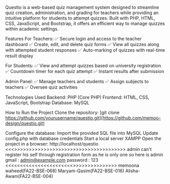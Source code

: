 Questio is a web-based quiz management system designed to streamline quiz creation, administration, and grading for teachers while providing an intuitive platform for students to attempt quizzes. 
Built with PHP, HTML, CSS, JavaScript, and Bootstrap, it offers an efficient way to manage quizzes within academic settings.

Features
For Teachers:
✅ Secure login and access to the teacher dashboard
✅ Create, edit, and delete quiz forms
✅ View all quizzes along with attempted student responses
✅ Auto-marking of quizzes with real-time result display


For Students:
✅ View and attempt quizzes based on university registration
✅ Countdown timer for each quiz attempt
✅ Instant  results after submission

Admin Panel:
✅ Manage teachers and students
✅ Assign subjects to teachers
✅ Oversee quiz activities

Technologies Used
Backend: PHP (Core PHP)
Frontend: HTML, CSS, JavaScript, Bootstrap
Database: MySQL

How to Run the Project
Clone the repository:
[git clone https://github.com/yourusername/questio.git](https://github.com/memoo-design/questio.git)

Configure the database:
Import the provided SQL file into MySQL
Update config.php with database credentials
Start a local server XAMPP
Open the project in a browser:
http://localhost/questio
<<<<important>>>>>>>>>>>>>>>>>>>>>>>>>>>>>>>>>>>>>>>
admin can't register his self through registration form as he is only one
so here is admin
gmail : admin@example.com
password : 123
<<<<<<<<<<<<<<<<<<<<<<<<project by>>>>>>>>>>>>>>>>
memoona waheed(FA22-BSE-068)
Maryam-Qasim(FA22-BSE-016)
Alisha-Awam(FA22-BSE-004)
